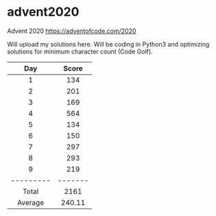 # advent2020
Advent 2020 https://adventofcode.com/2020

Will upload my solutions here.
Will be coding in Python3 and optimizing solutions for minimum character count (Code Golf).

|Day|Score|
|:-:|:-:|
|1|134|
|2|201|
|3|169|
|4|564|
|5|134|
|6|150|
|7|297|
|8|293|
|9|219|
|---------|-------|
| Total | 2161|
| Average | 240.11|
